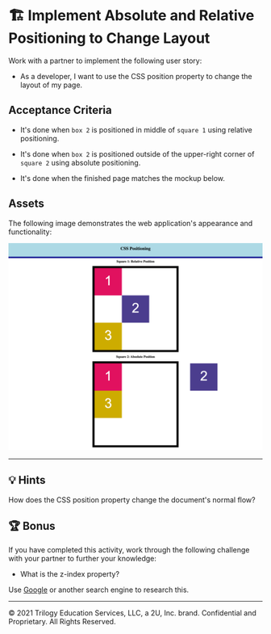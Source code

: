 # 🏗️ Implement Absolute and Relative Positioning to Change Layout

Work with a partner to implement the following user story:

* As a developer, I want to use the CSS position property to change the layout of my page.

## Acceptance Criteria

* It's done when `box 2` is positioned in middle of `square 1` using relative positioning.

* It's done when `box 2` is positioned outside of the upper-right corner of `square 2` using absolute positioning.

* It's done when the finished page matches the mockup below.  

## Assets

The following image demonstrates the web application's appearance and functionality:

![Mockup](./assets/image-1.png)

---

## 💡 Hints

How does the CSS position property change the document's normal flow? 

## 🏆 Bonus

If you have completed this activity, work through the following challenge with your partner to further your knowledge:

* What is the z-index property? 

Use [Google](https://www.google.com) or another search engine to research this.

---
© 2021 Trilogy Education Services, LLC, a 2U, Inc. brand. Confidential and Proprietary. All Rights Reserved.
